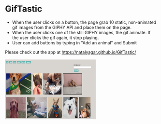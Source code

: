 # GifTastic
* When the user clicks on a button, the page grab 10 static, non-animated gif images from the GIPHY API and place them on the page.
* When the user clicks one of the still GIPHY images, the gif animate. If the user clicks the gif again, it stop playing.
* User can add buttons by typing in "Add an animal" and Submit

Please check out the app at 
https://natalyagar.github.io/GifTastic/

<img src="assets/images/gifTastic.png" alt="Project Picture" width="300" height="200" />

